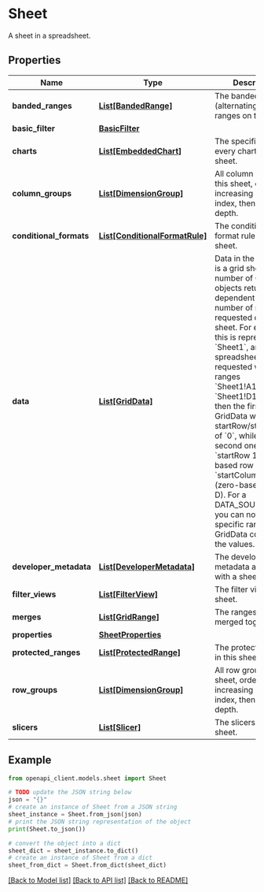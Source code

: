 # Sheet

A sheet in a spreadsheet.

## Properties

Name | Type | Description | Notes
------------ | ------------- | ------------- | -------------
**banded_ranges** | [**List[BandedRange]**](BandedRange.md) | The banded (alternating colors) ranges on this sheet. | [optional] 
**basic_filter** | [**BasicFilter**](BasicFilter.md) |  | [optional] 
**charts** | [**List[EmbeddedChart]**](EmbeddedChart.md) | The specifications of every chart on this sheet. | [optional] 
**column_groups** | [**List[DimensionGroup]**](DimensionGroup.md) | All column groups on this sheet, ordered by increasing range start index, then by group depth. | [optional] 
**conditional_formats** | [**List[ConditionalFormatRule]**](ConditionalFormatRule.md) | The conditional format rules in this sheet. | [optional] 
**data** | [**List[GridData]**](GridData.md) | Data in the grid, if this is a grid sheet. The number of GridData objects returned is dependent on the number of ranges requested on this sheet. For example, if this is representing &#x60;Sheet1&#x60;, and the spreadsheet was requested with ranges &#x60;Sheet1!A1:C10&#x60; and &#x60;Sheet1!D15:E20&#x60;, then the first GridData will have a startRow/startColumn of &#x60;0&#x60;, while the second one will have &#x60;startRow 14&#x60; (zero-based row 15), and &#x60;startColumn 3&#x60; (zero-based column D). For a DATA_SOURCE sheet, you can not request a specific range, the GridData contains all the values. | [optional] 
**developer_metadata** | [**List[DeveloperMetadata]**](DeveloperMetadata.md) | The developer metadata associated with a sheet. | [optional] 
**filter_views** | [**List[FilterView]**](FilterView.md) | The filter views in this sheet. | [optional] 
**merges** | [**List[GridRange]**](GridRange.md) | The ranges that are merged together. | [optional] 
**properties** | [**SheetProperties**](SheetProperties.md) |  | [optional] 
**protected_ranges** | [**List[ProtectedRange]**](ProtectedRange.md) | The protected ranges in this sheet. | [optional] 
**row_groups** | [**List[DimensionGroup]**](DimensionGroup.md) | All row groups on this sheet, ordered by increasing range start index, then by group depth. | [optional] 
**slicers** | [**List[Slicer]**](Slicer.md) | The slicers on this sheet. | [optional] 

## Example

```python
from openapi_client.models.sheet import Sheet

# TODO update the JSON string below
json = "{}"
# create an instance of Sheet from a JSON string
sheet_instance = Sheet.from_json(json)
# print the JSON string representation of the object
print(Sheet.to_json())

# convert the object into a dict
sheet_dict = sheet_instance.to_dict()
# create an instance of Sheet from a dict
sheet_from_dict = Sheet.from_dict(sheet_dict)
```
[[Back to Model list]](../README.md#documentation-for-models) [[Back to API list]](../README.md#documentation-for-api-endpoints) [[Back to README]](../README.md)



